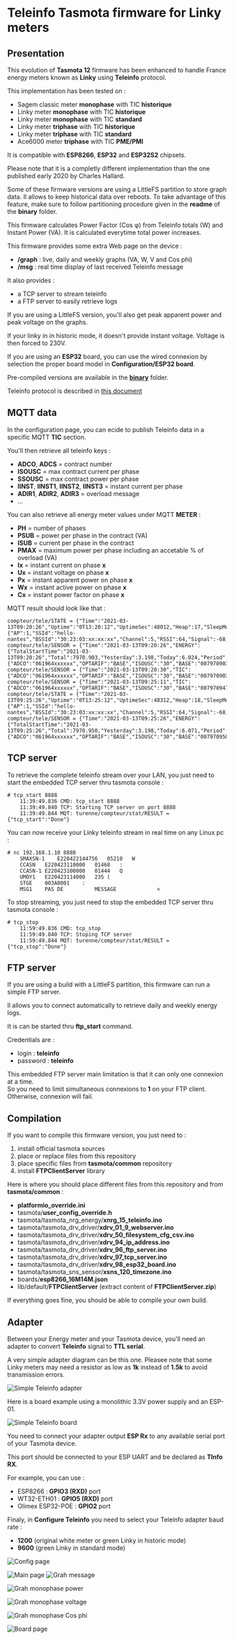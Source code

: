 Teleinfo Tasmota firmware for Linky meters
=============

Presentation
------------

This evolution of **Tasmota 12** firmware has been enhanced to handle France energy meters known as **Linky** using **Teleinfo** protocol.

This implementation has been tested on :
  * Sagem classic meter **monophase** with TIC **historique**
  * Linky meter **monophase** with TIC **historique**
  * Linky meter **monophase** with TIC **standard**
  * Linky meter **triphase** with TIC **historique**
  * Linky meter **triphase** with TIC **standard**
  * Ace6000 meter **triphase** with TIC **PME/PMI**

It is compatible with **ESP8266**, **ESP32** and **ESP32S2** chipsets.
 
Please note that it is a completly different implementation than the one published early 2020 by Charles Hallard. 

Some of these firmware versions are using a LittleFS partition to store graph data. Il allows to keep historical data over reboots.
To take advantage of this feature, make sure to follow partitioning procedure given in the **readme** of the **binary** folder.

This firmware calculates Power Factor (Cos φ) from Teleinfo totals (W) and Instant Power (VA). It is calculated everytime total power increases.

This firmware provides some extra Web page on the device :
  * **/graph** : live, daily and weekly graphs (VA, W, V and Cos phi)
  * **/msg** : real time display of last received Teleinfo message

It also provides :
  * a TCP server to stream teleinfo
  * a FTP server to easily retrieve logs

If you are using a LittleFS version, you'll also get peak apparent power and peak voltage on the graphs.

If your linky in in historic mode, it doesn't provide instant voltage. Voltage is then forced to 230V.

If you are using an **ESP32** board, you can use the wired connexion by selection the proper board model in **Configuration/ESP32 board**.

Pre-compiled versions are available in the [**binary**](https://github.com/NicolasBernaerts/tasmota/tree/master/teleinfo/binary) folder.

Teleinfo protocol is described in [this document](https://www.enedis.fr/sites/default/files/Enedis-NOI-CPT_54E.pdf)

MQTT data
---------

In the configuration page, you can ecide to publish Teleinfo data in a specific MQTT **TIC** section.

You'll then retrieve all teleinfo keys :
  * **ADCO**, **ADCS** = contract number
  * **ISOUSC** = max contract current per phase 
  * **SSOUSC** = max contract power per phase
  * **IINST**, **IINST1**, **IINST2**, **IINST3** = instant current per phase
  * **ADIR1**, **ADIR2**, **ADIR3** = overload message
  * ...

You can also retrieve all energy meter values under MQTT **METER** :
  * **PH** = number of phases
  * **PSUB** = power per phase in the contract (VA) 
  * **ISUB** = current per phase in the contract 
  * **PMAX** = maximum power per phase including an accetable % of overload (VA)  
  * **Ix** = instant current on phase **x** 
  * **Ux** = instant voltage on phase **x** 
  * **Px** = instant apparent power on phase **x** 
  * **Wx** = instant active power on phase **x** 
  * **Cx** = instant power factor on phase **x** 

MQTT result should look like that :

    compteur/tele/STATE = {"Time":"2021-03-13T09:20:26","Uptime":"0T13:20:12","UptimeSec":48012,"Heap":17,"SleepMode":"Dynamic","Sleep":50,"LoadAvg":19,"MqttCount":1,"Wifi":{"AP":1,"SSId":"hello-nantes","BSSId":"30:23:03:xx:xx:xx","Channel":5,"RSSI":64,"Signal":-68,"LinkCount":1,"Downtime":"0T00:00:05"}}
    compteur/tele/SENSOR = {"Time":"2021-03-13T09:20:26","ENERGY":{"TotalStartTime":"2021-03-13T09:20:26","Total":7970.903,"Yesterday":3.198,"Today":6.024,"Period":63,"Power":860,"Current":4.000},"TIC":{"ADCO":"061964xxxxxx","OPTARIF":"BASE","ISOUSC":"30","BASE":"007970903","PTEC":"TH..","IINST":"004","IMAX":"090","PAPP":"00860","HHPHC":"A","MOTDETAT":"000000","PHASE":1,"SSOUSC":"6000","IINST1":"4","SINSTS1":"860"},"IP":"192.168.xx.xx","MAC":"50:02:91:xx:xx:xx"}
    compteur/tele/SENSOR = {"Time":"2021-03-13T09:20:30","TIC":{"ADCO":"061964xxxxxx","OPTARIF":"BASE","ISOUSC":"30","BASE":"007970903","PTEC":"TH..","IINST":"003","IMAX":"090","PAPP":"00780","HHPHC":"A","MOTDETAT":"000000","PHASE":1,"SSOUSC":"6000","IINST1":"3","SINSTS1":"780"}}
    compteur/tele/SENSOR = {"Time":"2021-03-13T09:25:11","TIC":{"ADCO":"061964xxxxxx","OPTARIF":"BASE","ISOUSC":"30","BASE":"007970947","PTEC":"TH..","IINST":"004","IMAX":"090","PAPP":"00860","HHPHC":"A","MOTDETAT":"000000","PHASE":1,"SSOUSC":"6000","IINST1":"4","SINSTS1":"860"}}
    compteur/tele/STATE = {"Time":"2021-03-13T09:25:26","Uptime":"0T13:25:12","UptimeSec":48312,"Heap":18,"SleepMode":"Dynamic","Sleep":50,"LoadAvg":19,"MqttCount":1,"Wifi":{"AP":1,"SSId":"hello-nantes","BSSId":"30:23:03:xx:xx:xx","Channel":5,"RSSI":64,"Signal":-68,"LinkCount":1,"Downtime":"0T00:00:05"}}
    compteur/tele/SENSOR = {"Time":"2021-03-13T09:25:26","ENERGY":{"TotalStartTime":"2021-03-13T09:25:26","Total":7970.950,"Yesterday":3.198,"Today":6.071,"Period":47,"Power":860,"Current":4.000},"TIC":{"ADCO":"061964xxxxxx","OPTARIF":"BASE","ISOUSC":"30","BASE":"007970950","PTEC":"TH..","IINST":"004","IMAX":"090","PAPP":"00860","HHPHC":"A","MOTDETAT":"000000","PHASE":1,"SSOUSC":"6000","IINST1":"4","SINSTS1":"860"},"IP":"192.168.xx.xx","MAC":"50:02:91:xx:xx:xx"}

TCP server
----------

To retrieve the complete teleinfo stream over your LAN, you just need to start the embedded TCP server thru tasmota console :

    # tcp_start 8888
        11:39:49.836 CMD: tcp_start 8888
        11:39:49.840 TCP: Starting TCP server on port 8888
        11:39:49.844 MQT: turenne/compteur/stat/RESULT = {"tcp_start":"Done"}

You can now receive your Linky teleinfo stream in real time on any Linux pc :

    # nc 192.168.1.10 8888
        SMAXSN-1	E220422144756	05210	W
        CCASN	E220423110000	01468	:
        CCASN-1	E220423100000	01444	Q
        UMOY1	E220423114000	235	(
        STGE	003A0001	:
        MSG1	PAS DE          MESSAGE         	<

To stop streaming, you just need to stop the embedded TCP server thru tasmota console :

    # tcp_stop
        11:59:49.836 CMD: tcp_stop
        11:59:49.840 TCP: Stoping TCP server
        11:59:49.844 MQT: turenne/compteur/stat/RESULT = {"tcp_stop":"Done"}

FTP server
----------

If you are using a build with a LittleFS partition, this firmware can run a simple FTP server.

Il allows you to connect automatically to retrieve daily and weekly energy logs.

It is can be started thru **ftp_start** command. 

Credentials are :
  * login : **teleinfo**
  * password : **teleinfo**

This embedded FTP server main limitation is that it can only one connexion at a time. \
So you need to limit simultaneous connexions to **1** on your FTP client. Otherwise, connexion will fail.

Compilation
-----------

If you want to compile this firmware version, you just need to :
1. install official tasmota sources
2. place or replace files from this repository
3. place specific files from **tasmota/common** repository
4. install **FTPClientServer** library

Here is where you should place different files from this repository and from **tasmota/common** :
* **platformio_override.ini**
* tasmota/**user_config_override.h**
* tasmota/tasmota_nrg_energy/**xnrg_15_teleinfo.ino**
* tasmota/tasmota_drv_driver/**xdrv_01_9_webserver.ino**
* tasmota/tasmota_drv_driver/**xdrv_50_filesystem_cfg_csv.ino**
* tasmota/tasmota_drv_driver/**xdrv_94_ip_address.ino**
* tasmota/tasmota_drv_driver/**xdrv_96_ftp_server.ino**
* tasmota/tasmota_drv_driver/**xdrv_97_tcp_server.ino**
* tasmota/tasmota_drv_driver/**xdrv_98_esp32_board.ino**
* tasmota/tasmota_sns_sensor/**xsns_120_timezone.ino**
* boards/**esp8266_16M14M.json**
* lib/default/**FTPClientServer** (extract content of **FTPClientServer.zip**) 

If everything goes fine, you should be able to compile your own build.

Adapter
-------

Between your Energy meter and your Tasmota device, you'll need an adapter to convert **Teleinfo** signal to **TTL serial**.

A very simple adapter diagram can be this one. Pleasee note that some Linky meters may need a resistor as low as **1k** instead of **1.5k** to avoid transmission errors.

![Simple Teleinfo adapter](https://raw.githubusercontent.com/NicolasBernaerts/tasmota/master/teleinfo/screen/teleinfo-adapter-simple-diagram.png)

Here is a board example using a monolithic 3.3V power supply and an ESP-01.

![Simple Teleinfo board](https://raw.githubusercontent.com/NicolasBernaerts/tasmota/master/teleinfo/screen/teleinfo-adapter-simple-board.png)

You need to connect your adapter output **ESP Rx** to any available serial port of your Tasmota device.

This port should be connected to your ESP UART and be declared as **TInfo RX**.

For example, you can use :
  * ESP8266 : **GPIO3 (RXD)** port
  * WT32-ETH01 : **GPIO5 (RXD)** port
  * Olimex ESP32-POE : **GPIO2** port

Finaly, in **Configure Teleinfo** you need to select your Teleinfo adapter baud rate :
  * **1200** (original white meter or green Linky in historic mode)
  * **9600** (green Linky in standard mode)

![Config page](https://raw.githubusercontent.com/NicolasBernaerts/tasmota/master/teleinfo/screen/tasmota-teleinfo-config.png)  

![Main page](https://raw.githubusercontent.com/NicolasBernaerts/tasmota/master/teleinfo/screen/tasmota-teleinfo-main-triphase.png) 
![Grah message](https://raw.githubusercontent.com/NicolasBernaerts/tasmota/master/teleinfo/screen/tasmota-teleinfo-message.png) 


 ![Grah monophase power](https://raw.githubusercontent.com/NicolasBernaerts/tasmota/master/teleinfo/screen/tasmota-teleinfo-graph-power.png)
 
 ![Grah monophase voltage](https://raw.githubusercontent.com/NicolasBernaerts/tasmota/master/teleinfo/screen/tasmota-teleinfo-graph-voltage.png) 
 
 ![Grah monophase Cos phi](https://raw.githubusercontent.com/NicolasBernaerts/tasmota/master/teleinfo/screen/tasmota-teleinfo-graph-cosphi.png) 
 

![Board page](https://raw.githubusercontent.com/NicolasBernaerts/tasmota/master/teleinfo/screen/tasmota-teleinfo-board.png)


